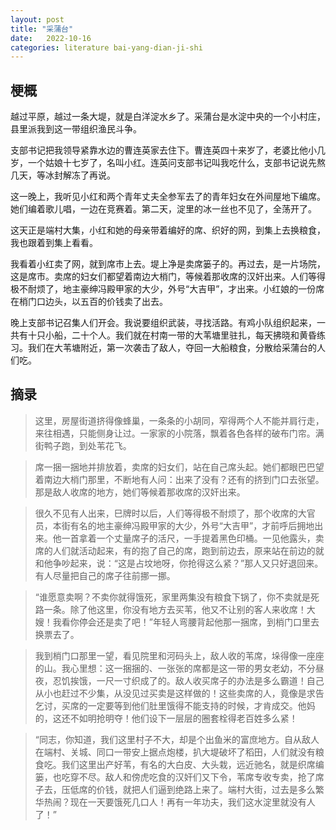 ```yaml
---
layout: post
title: "采蒲台"
date:   2022-10-16
categories: literature bai-yang-dian-ji-shi
---
```


## 梗概

越过平原，越过一条大堤，就是白洋淀水乡了。采蒲台是水淀中央的一个小村庄，县里派我到这一带组织渔民斗争。

支部书记把我领导紧靠水边的曹连英家去住下。曹连英四十来岁了，老婆比他小几岁，一个姑娘十七岁了，名叫小红。连英问支部书记叫我吃什么，支部书记说先熬几天，等冰封解冻了再说。

这一晚上，我听见小红和两个青年丈夫全参军去了的青年妇女在外间屋地下编席。她们编着歌儿唱，一边在竞赛着。第二天，淀里的冰一丝也不见了，全荡开了。

这天正是端村大集，小红和她的母亲带着编好的席、织好的网，到集上去换粮食，我也跟着到集上看看。

我看着小红卖了网，就到席市上去。堤上净是卖席篓子的。再过去，是一片场院，这是席市。卖席的妇女们都望着南边大梢门，等候着那收席的汉奸出来。人们等得极不耐烦了，地主豪绅冯殿甲家的大少，外号“大吉甲”，才出来。小红娘的一份席在梢门口边头，以五百的价钱卖了出去。

晚上支部书记召集人们开会。我说要组织武装，寻找活路。有鸡小队组织起来，一共有十只小船，二十个人。我们就在村南一带的大苇塘里驻扎，每天拂晓和黄昏练习。我们在大苇塘附近，第一次袭击了敌人，夺回一大船粮食，分散给采蒲台的人们吃。

## 摘录

> 这里，房屋街道挤得像蜂巢，一条条的小胡同，窄得两个人不能并肩行走，来往相遇，只能侧身让过。一家家的小院落，飘着各色各样的破布门帘。满街鸭子跑，到处苇花飞。

> 席一捆一捆地并排放着，卖席的妇女们，站在自己席头起。她们都眼巴巴望着南边大梢门那里，不断地有人问：出来了没有？还有的挤到门口去张望。那是敌人收席的地方，她们等候着那收席的汉奸出来。

> 很久不见有人出来，巳牌时以后，人们等得极不耐烦了，那个收席的大官员，本街有名的地主豪绅冯殿甲家的大少，外号“大吉甲”，才前呼后拥地出来。他一首拿着一个丈量席子的活尺，一手提着黑色印桶。一见他露头，卖席的人们就活动起来，有的抱了自己的席，跑到前边去，原来站在前边的就和他争吵起来，说：“这是占坟地呀，你抢得这么紧？”那人又只好退回来。有人尽量把自己的席子往前挪一挪。

> “谁愿意卖啊？不卖你就得饿死，家里两集没有粮食下锅了，你不卖就是死路一条。除了他这里，你没有地方去买苇，他又不让别的客人来收席！大嫂！我看你停会还是卖了吧！”年轻人弯腰背起他那一捆席，到梢门口里去换票去了。

> 我到梢门口那里一望，看见院里和河码头上，敌人收的苇席，垛得像一座座的山。我心里想：这一捆捆的、一张张的席都是这一带的男女老幼，不分昼夜，忍饥挨饿，一尺一寸织成了的。敌人收买席子的办法是多么霸道！自己从小也赶过不少集，从没见过买卖是这样做的！这些卖席的人，竟像是求告乞讨，买席的一定要等到他们肚里饿得不能支持的时候，才肯成交。他妈的，这还不如明抢明夺！他们设下一层层的圈套栓得老百姓多么紧！

> “同志，你知道，我们这里村子不大，却是个出鱼米的富庶地方。自从敌人在端村、关城、同口一带安上据点炮楼，扒大堤破坏了稻田，人们就没有粮食吃。我们这里出产好苇，有名的大白皮、大头栽，远近驰名，就是织席编篓，也吃穿不尽。敌人和傍虎吃食的汉奸们又下令，苇席专收专卖，抢了席子去，压低席的价钱，就把人们逼到绝路上来了。端村大街，过去是多么繁华热闹？现在一天要饿死几口人！再有一年功夫，我们这水淀里就没有人了！”
